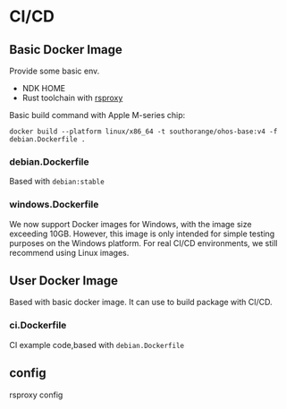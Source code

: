 # CI/CD

## Basic Docker Image
Provide some basic env.
- NDK HOME
- Rust toolchain with [rsproxy](https://rsproxy.cn/)

Basic build command with Apple M-series chip:

```shell
docker build --platform linux/x86_64 -t southorange/ohos-base:v4 -f debian.Dockerfile .
```

### debian.Dockerfile

Based with `debian:stable`

### windows.Dockerfile

We now support Docker images for Windows, with the image size exceeding 10GB. However, this image is only intended for simple testing purposes on the Windows platform. For real CI/CD environments, we still recommend using Linux images.

## User Docker Image

Based with basic docker image. It can use to build package with CI/CD.

### ci.Dockerfile

CI example code,based with `debian.Dockerfile`

## config

rsproxy config